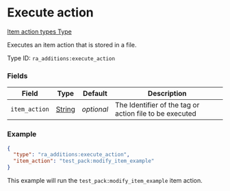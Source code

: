 # Execute action
[Item action types Type](../item_action_types_types.md)

Executes an item action that is stored in a file.

Type ID: `ra_additions:execute_action`
### Fields
Field | Type | Default | Description
------|------|---------|-------------
`item_action` | [String](../data_types/string.md) | _optional_ | The Identifier of the tag or action file to be executed

### Example
```json
{
  "type": "ra_additions:execute_action",
  "item_action": "test_pack:modify_item_example"
}
```
This example will run the `test_pack:modify_item_example` item action.